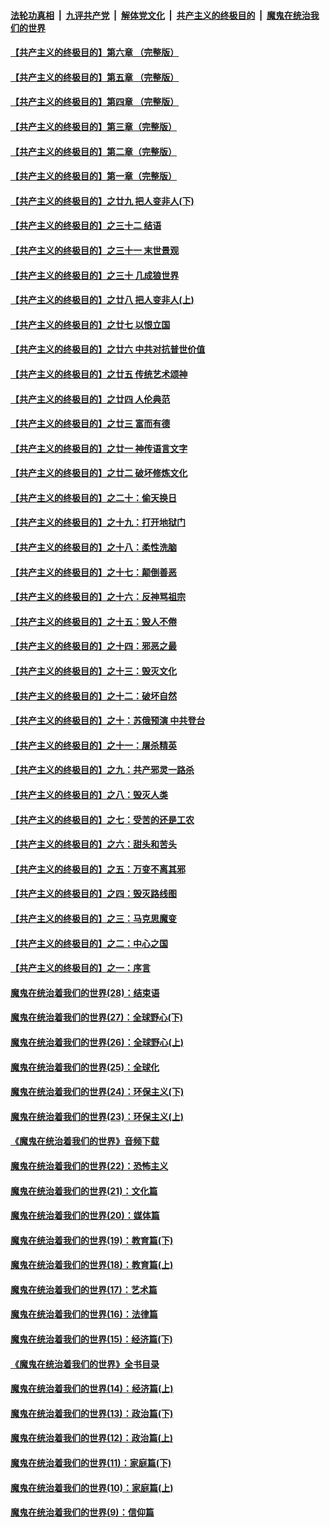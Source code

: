 

####  [法轮功真相](../../../../basic/blob/master/README.md?t=06302231) &nbsp;|&nbsp; [九评共产党](../../../../9ping.md/blob/master/README.md?t=06302231) &nbsp;|&nbsp; [解体党文化](../../../../jtdwh.md/blob/master/README.md?t=06302231)  &nbsp;|&nbsp; [共产主义的终极目的](../../../../gczydzjmd.md/blob/master/README.md?t=06302231) &nbsp;|&nbsp; [魔鬼在统治我们的世界](../../../../mgztzwmdsj.md/blob/master/README.md?t=06302231) 

#### [【共产主义的终极目的】第六章 （完整版）](../pages/nsc422/n11428913.md?t=06302231) 

#### [【共产主义的终极目的】第五章 （完整版）](../pages/nsc422/n11428912.md?t=06302231) 

#### [【共产主义的终极目的】第四章 （完整版）](../pages/nsc422/n11428907.md?t=06302231) 

#### [【共产主义的终极目的】第三章（完整版）](../pages/nsc422/n11428848.md?t=06302231) 

#### [【共产主义的终极目的】第二章（完整版）](../pages/nsc422/n11428831.md?t=06302231) 

#### [【共产主义的终极目的】第一章（完整版）](../pages/nsc422/n11417651.md?t=06302231) 

#### [【共产主义的终极目的】之廿九 把人变非人(下)](../pages/nsc422/n11344140.md?t=06302231) 

#### [【共产主义的终极目的】之三十二 结语](../pages/nsc422/n11360535.md?t=06302231) 

#### [【共产主义的终极目的】之三十一 末世景观](../pages/nsc422/n11351129.md?t=06302231) 

#### [【共产主义的终极目的】之三十 几成狼世界](../pages/nsc422/n11348280.md?t=06302231) 

#### [【共产主义的终极目的】之廿八 把人变非人(上)](../pages/nsc422/n11340492.md?t=06302231) 

#### [【共产主义的终极目的】之廿七 以恨立国](../pages/nsc422/n11336944.md?t=06302231) 

#### [【共产主义的终极目的】之廿六 中共对抗普世价值](../pages/nsc422/n11324785.md?t=06302231) 

#### [【共产主义的终极目的】之廿五 传统艺术颂神](../pages/nsc422/n11296396.md?t=06302231) 

#### [【共产主义的终极目的】之廿四 人伦典范](../pages/nsc422/n11296397.md?t=06302231) 

#### [【共产主义的终极目的】之廿三 富而有德](../pages/nsc422/n11283598.md?t=06302231) 

#### [【共产主义的终极目的】之廿一 神传语言文字](../pages/nsc422/n11263265.md?t=06302231) 

#### [【共产主义的终极目的】之廿二 破坏修炼文化](../pages/nsc422/n11245728.md?t=06302231) 

#### [【共产主义的终极目的】之二十：偷天换日](../pages/nsc422/n11238846.md?t=06302231) 

#### [【共产主义的终极目的】之十九：打开地狱门](../pages/nsc422/n11206376.md?t=06302231) 

#### [【共产主义的终极目的】之十八：柔性洗脑](../pages/nsc422/n11199994.md?t=06302231) 

#### [【共产主义的终极目的】之十七：颠倒善恶](../pages/nsc422/n11179782.md?t=06302231) 

#### [【共产主义的终极目的】之十六：反神骂祖宗](../pages/nsc422/n11166798.md?t=06302231) 

#### [【共产主义的终极目的】之十五：毁人不倦](../pages/nsc422/n11166792.md?t=06302231) 

#### [【共产主义的终极目的】之十四：邪恶之最](../pages/nsc422/n11150249.md?t=06302231) 

#### [【共产主义的终极目的】之十三：毁灭文化](../pages/nsc422/n11135227.md?t=06302231) 

#### [【共产主义的终极目的】之十二：破坏自然](../pages/nsc422/n11135214.md?t=06302231) 

#### [【共产主义的终极目的】之十：苏俄预演 中共登台](../pages/nsc422/n11118424.md?t=06302231) 

#### [【共产主义的终极目的】之十一：屠杀精英](../pages/nsc422/n11118442.md?t=06302231) 

#### [【共产主义的终极目的】之九：共产邪灵一路杀](../pages/nsc422/n11114139.md?t=06302231) 

#### [【共产主义的终极目的】之八：毁灭人类](../pages/nsc422/n11108503.md?t=06302231) 

#### [【共产主义的终极目的】之七：受苦的还是工农](../pages/nsc422/n11101809.md?t=06302231) 

#### [【共产主义的终极目的】之六：甜头和苦头](../pages/nsc422/n11096971.md?t=06302231) 

#### [【共产主义的终极目的】之五：万变不离其邪](../pages/nsc422/n11091285.md?t=06302231) 

#### [【共产主义的终极目的】之四：毁灭路线图](../pages/nsc422/n11086284.md?t=06302231) 

#### [【共产主义的终极目的】之三：马克思魔变](../pages/nsc422/n11061941.md?t=06302231) 

#### [【共产主义的终极目的】之二：中心之国](../pages/nsc422/n11047728.md?t=06302231) 

#### [【共产主义的终极目的】之一：序言](../pages/nsc422/n11086077.md?t=06302231) 

#### [魔鬼在统治着我们的世界(28)：结束语](../pages/nsc422/n10936246.md?t=06302231) 

#### [魔鬼在统治着我们的世界(27)：全球野心(下)](../pages/nsc422/n10928319.md?t=06302231) 

#### [魔鬼在统治着我们的世界(26)：全球野心(上)](../pages/nsc422/n10900318.md?t=06302231) 

#### [魔鬼在统治着我们的世界(25)：全球化](../pages/nsc422/n10788205.md?t=06302231) 

#### [魔鬼在统治着我们的世界(24)：环保主义(下)](../pages/nsc422/n10695307.md?t=06302231) 

#### [魔鬼在统治着我们的世界(23)：环保主义(上)](../pages/nsc422/n10688613.md?t=06302231) 

#### [《魔鬼在统治着我们的世界》音频下载](../pages/nsc422/n10635553.md?t=06302231) 

#### [魔鬼在统治着我们的世界(22)：恐怖主义](../pages/nsc422/n10614727.md?t=06302231) 

#### [魔鬼在统治着我们的世界(21)：文化篇](../pages/nsc422/n10597706.md?t=06302231) 

#### [魔鬼在统治着我们的世界(20)：媒体篇](../pages/nsc422/n10586579.md?t=06302231) 

#### [魔鬼在统治着我们的世界(19)：教育篇(下)](../pages/nsc422/n10564808.md?t=06302231) 

#### [魔鬼在统治着我们的世界(18)：教育篇(上)](../pages/nsc422/n10526970.md?t=06302231) 

#### [魔鬼在统治着我们的世界(17)：艺术篇](../pages/nsc422/n10499093.md?t=06302231) 

#### [魔鬼在统治着我们的世界(16)：法律篇](../pages/nsc422/n10485969.md?t=06302231) 

#### [魔鬼在统治着我们的世界(15)：经济篇(下)](../pages/nsc422/n10469975.md?t=06302231) 

#### [《魔鬼在统治着我们的世界》全书目录](../pages/nsc422/n10464261.md?t=06302231) 

#### [魔鬼在统治着我们的世界(14)：经济篇(上)](../pages/nsc422/n10457370.md?t=06302231) 

#### [魔鬼在统治着我们的世界(13)：政治篇(下)](../pages/nsc422/n10448270.md?t=06302231) 

#### [魔鬼在统治着我们的世界(12)：政治篇(上)](../pages/nsc422/n10444576.md?t=06302231) 

#### [魔鬼在统治着我们的世界(11)：家庭篇(下)](../pages/nsc422/n10440961.md?t=06302231) 

#### [魔鬼在统治着我们的世界(10)：家庭篇(上)](../pages/nsc422/n10435448.md?t=06302231) 

#### [魔鬼在统治着我们的世界(9)：信仰篇](../pages/nsc422/n10432159.md?t=06302231) 

